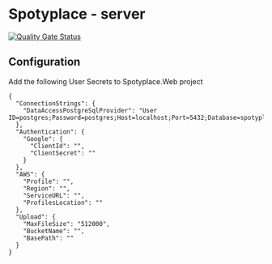 # Spotyplace - server

[![Quality Gate Status](https://sonarcloud.io/api/project_badges/measure?project=spotyplace-server&metric=alert_status)](https://sonarcloud.io/dashboard?id=spotyplace-server)

## Configuration

Add the following User Secrets to Spotyplace.Web project

```
{
  "ConnectionStrings": {
    "DataAccessPostgreSqlProvider": "User ID=postgres;Password=postgres;Host=localhost;Port=5432;Database=spotyplace;Pooling=true;"
  },
  "Authentication": {
    "Google": {
      "ClientId": "",
      "ClientSecret": ""
    }
  },
  "AWS": {
    "Profile": "",
    "Region": "",
    "ServiceURL": "",
    "ProfilesLocation": ""
  },
  "Upload": {
    "MaxFileSize": "512000",
    "BucketName": "",
    "BasePath": ""
  }
}
```
